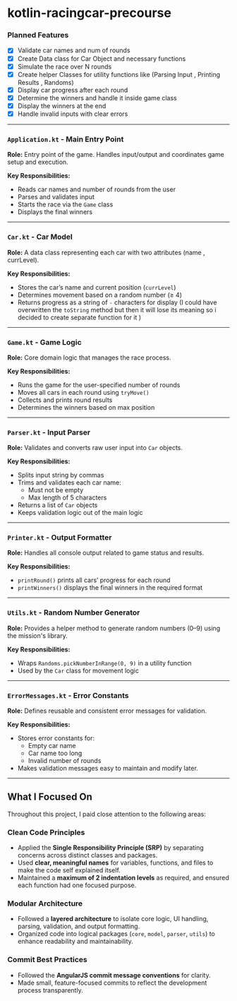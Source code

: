 # kotlin-racingcar-precourse



### Planned Features

- [x] Validate car names and num of rounds
- [x] Create Data class for Car Object and necessary functions
- [x] Simulate the race over N rounds
- [x] Create helper Classes for utility functions like (Parsing Input , Printing Results , Randoms)
- [x] Display car progress after each round
- [x] Determine the winners and handle it inside game class
- [x] Display the winners at the end
- [x] Handle invalid inputs with clear errors

---
###  `Application.kt` - Main Entry Point

**Role:** Entry point of the game. Handles input/output and coordinates game setup and execution.

**Key Responsibilities:**
- Reads car names and number of rounds from the user
- Parses and validates input
- Starts the race via the `Game` class
- Displays the final winners

---


###  `Car.kt` - Car Model

**Role:** A data class representing each car with two attributes (name , currLevel).

**Key Responsibilities:**
- Stores the car’s name and current position (`currLevel`)
- Determines movement based on a random number (≥ 4)
- Returns progress as a string of `-` characters for display (I could have overwritten the `toString` method but then it will lose its meaning so i decided to create separate function for it )

---

###  `Game.kt` - Game Logic

**Role:** Core domain logic that manages the race process.

**Key Responsibilities:**
- Runs the game for the user-specified number of rounds
- Moves all cars in each round using `tryMove()`
- Collects and prints round results
- Determines the winners based on max position


---

###  `Parser.kt` - Input Parser

**Role:** Validates and converts raw user input into `Car` objects.

**Key Responsibilities:**
- Splits input string by commas
- Trims and validates each car name:
  - Must not be empty
  - Max length of 5 characters
- Returns a list of `Car` objects
- Keeps validation logic out of the main logic

---

###  `Printer.kt` - Output Formatter

**Role:** Handles all console output related to game status and results.

**Key Responsibilities:**
- `printRound()` prints all cars’ progress for each round
- `printWinners()` displays the final winners in the required format

---

### `Utils.kt` - Random Number Generator

**Role:** Provides a helper method to generate random numbers (0–9) using the mission's library.

**Key Responsibilities:**
- Wraps `Randoms.pickNumberInRange(0, 9)` in a utility function
- Used by the `Car` class for movement logic


---

### `ErrorMessages.kt` - Error Constants

**Role:** Defines reusable and consistent error messages for validation.

**Key Responsibilities:**
- Stores error constants for:
  - Empty car name
  - Car name too long
  - Invalid number of rounds
- Makes validation messages easy to maintain and modify later.

---


##  What I Focused On

Throughout this project, I paid close attention to the following areas:

###  Clean Code Principles
- Applied the **Single Responsibility Principle (SRP)** by separating concerns across distinct classes and packages.
- Used **clear, meaningful names** for variables, functions, and files to make the code self explained itself.
- Maintained a **maximum of 2 indentation levels** as required, and ensured each function had one focused purpose.

###  Modular Architecture
- Followed a **layered architecture** to isolate core logic, UI handling, parsing, validation, and output formatting.
- Organized code into logical packages (`core`, `model`, `parser`, `utils`) to enhance readability and maintainability.


###  Commit Best Practices
- Followed the **AngularJS commit message conventions** for clarity.
- Made small, feature-focused commits to reflect the development process transparently.
